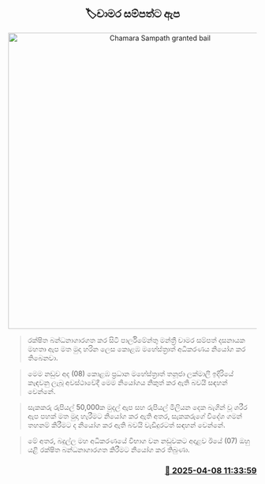 <p align='center'><b><h2 align='center' title='Chamara Sampath granted bail'>🏷චාමර සම්පත්ට ඇප</h2></b></p>
<p align='center'><img src='https://helakuru.sgp1.cdn.digitaloceanspaces.com/esana/images/lib/chamara-sampath-archived.jpg' width='600' alt='Chamara Sampath granted bail'></p>

> රක්ෂිත බන්ධනාගාරගත කර සිටි පාර්ලිමේන්තු මන්ත්‍රී චාමර සම්පත් දසනායක මහතා ඇප මත මුදා හරින ලෙස කොළඹ මහේස්ත්‍රාත් අධිකරණය නියෝග කර තිබෙනවා.

> මෙම නඩුව අද (08) කොළඹ ප්‍රධාන මහේස්ත්‍රාත් තනූජා ලක්මාලී ඉදිරියේ කැඳවනු ලැබූ අවස්ථාවේදී මෙම නියෝගය නිකුත් කර ඇති බවයි සඳහන් වෙන්නේ.

> සැකකරු රුපියල් 50,000ක මුදල් ඇප සහ රුපියල් මිලියන දෙක බැගින් වූ ශරීර ඇප පහක් මත මුදා හැරීමට නියෝග කර ඇති අතර, සැකකරුගේ විදේශ ගමන් තහනම් කිරීමට ද නියෝග කර ඇති බවයි වැඩිදුරටත් සඳහන් වෙන්නේ.

> මේ අතර, බදුල්ල මහ අධිකරණයේ විභාග වන නඩුවකට අදාළව ඊයේ (07) ඔහු යළි රක්ෂිත බන්ධනාගාරගත කිරීමට නියෝග කර තිබුණා.



<h3 align='right'><a href='https://www.helakuru.lk/esana/p/109070/'>📅 2025-04-08 11:33:59</a></h3>
